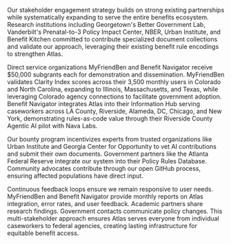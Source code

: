 Our stakeholder engagement strategy builds on strong existing partnerships while systematically expanding to serve the entire benefits ecosystem. Research institutions including Georgetown's Better Government Lab, Vanderbilt's Prenatal-to-3 Policy Impact Center, NBER, Urban Institute, and Benefit Kitchen committed to contribute specialized document collections and validate our approach, leveraging their existing benefit rule encodings to strengthen Atlas.

Direct service organizations MyFriendBen and Benefit Navigator receive $50,000 subgrants each for demonstration and dissemination. MyFriendBen validates Clarity Index scores across their 3,500 monthly users in Colorado and North Carolina, expanding to Illinois, Massachusetts, and Texas, while leveraging Colorado agency connections to facilitate government adoption. Benefit Navigator integrates Atlas into their Information Hub serving caseworkers across LA County, Riverside, Alameda, DC, Chicago, and New York, demonstrating rules-as-code value through their Riverside County Agentic AI pilot with Nava Labs.

Our bounty program incentivizes experts from trusted organizations like Urban Institute and Georgia Center for Opportunity to vet AI contributions and submit their own documents. Government partners like the Atlanta Federal Reserve integrate our system into their Policy Rules Database. Community advocates contribute through our open GitHub process, ensuring affected populations have direct input.

Continuous feedback loops ensure we remain responsive to user needs. MyFriendBen and Benefit Navigator provide monthly reports on Atlas integration, error rates, and user feedback. Academic partners share research findings. Government contacts communicate policy changes. This multi-stakeholder approach ensures Atlas serves everyone from individual caseworkers to federal agencies, creating lasting infrastructure for equitable benefit access.